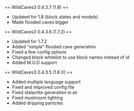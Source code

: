 == WildCaves3 0.4.3.7 (1.8) ==
* Updated for 1.8 (block states and models)
* Made flooded caves bigger

== WildCaves3 0.4.3.6 (1.7.2) ==
* Updated for 1.7.2
* Added "simple" flooded cave generation
* Fixed a few config options
* Changed block whitelist to use block names instead of id
* Added M.U.D support

== WildCaves3 0.4.3.5 (1.6.X) ==
* Added multiple language support
* Fixed and improved config file
* Fixed stalactite generation in air
* Fixed mushroom lighting
* Added dripping particles